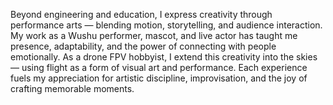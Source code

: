 Beyond engineering and education, I express creativity through performance arts — blending motion, storytelling, and audience interaction. My work as a Wushu performer, mascot, and live actor has taught me presence, adaptability, and the power of connecting with people emotionally.
As a drone FPV hobbyist, I extend this creativity into the skies — using flight as a form of visual art and performance. Each experience fuels my appreciation for artistic discipline, improvisation, and the joy of crafting memorable moments.

